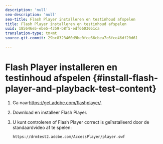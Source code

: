 ```yaml
---
description: 'null'
seo-description: 'null'
seo-title: Flash Player installeren en testinhoud afspelen
title: Flash Player installeren en testinhoud afspelen
uuid: 185646e5-ebe5-4359-b8f5-edf6603051ca
translation-type: tm+mt
source-git-commit: 29bc8323460d9be0fce66cbea7c6fce46df20d61

---
```



# Flash Player installeren en testinhoud afspelen {#install-flash-player-and-playback-test-content}

1. Ga naar<span></span>https://get.adobe.com/flashplayer/.
1. Download en installeer Flash Player.
1. U kunt controleren of Flash Player correct is geïnstalleerd door de standaardvideo af te spelen:

   `https://drmtest2.adobe.com/AccessPlayer/player.swf`
